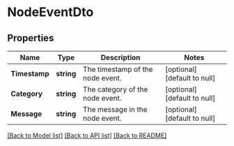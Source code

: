 # NodeEventDto

## Properties
Name | Type | Description | Notes
------------ | ------------- | ------------- | -------------
**Timestamp** | **string** | The timestamp of the node event. | [optional] [default to null]
**Category** | **string** | The category of the node event. | [optional] [default to null]
**Message** | **string** | The message in the node event. | [optional] [default to null]

[[Back to Model list]](../pkg/nifi/README.md#documentation-for-models) [[Back to API list]](../pkg/nifi/README.md#documentation-for-api-endpoints) [[Back to README]](../pkg/nifi/README.md)


